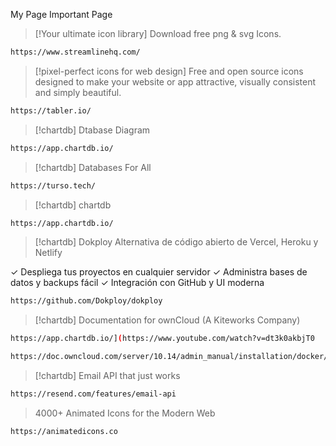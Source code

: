 My Page Important Page


> [!Your ultimate icon library]
> Download free png & svg Icons.
```bash
https://www.streamlinehq.com/
```
> [!pixel-perfect icons for web design]
> Free and open source icons designed to make your website or app attractive, visually consistent and simply beautiful.
```bash
https://tabler.io/
```

> [!chartdb]
> Dtabase Diagram
```bash
https://app.chartdb.io/
```

> [!chartdb]
> Databases For All
```bash
https://turso.tech/
```
> [!chartdb]
> chartdb
```bash
https://app.chartdb.io/
```

> [!chartdb]
> Dokploy
> Alternativa de código abierto de Vercel, Heroku y Netlify

✓ Despliega tus proyectos en cualquier servidor
✓ Administra bases de datos y backups fácil
✓ Integración con GitHub y UI moderna

```bash
https://github.com/Dokploy/dokploy
```

> [!chartdb]
> Documentation for ownCloud (A Kiteworks Company)

```bash
https://app.chartdb.io/](https://www.youtube.com/watch?v=dt3k0akbjT0
```

```bash
https://doc.owncloud.com/server/10.14/admin_manual/installation/docker/
```
> [!chartdb]
> Email API that just works

```bash
https://resend.com/features/email-api
```

> 4000+ Animated Icons for the Modern Web

```bash
https://animatedicons.co
```

 
